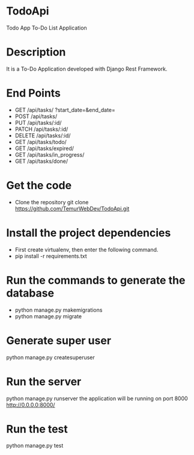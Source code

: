 # TodoApi
Todo App
To-Do List Application
# Description
It is a To-Do Application developed with Django Rest Framework.

# End Points
- GET   /api/tasks/    ?start_date=&end_date=
- POST  /api/tasks/
- PUT   /api/tasks/:id/
- PATCH   /api/tasks/:id/
- DELETE   /api/tasks/:id/
- GET   /api/tasks/todo/
- GET   /api/tasks/expired/
- GET   /api/tasks/in_progress/
- GET   /api/tasks/done/

# Get the code
- Clone the repository git clone  https://github.com/TemurWebDev/TodoApi.git

# Install the project dependencies
- First create virtualenv, then enter the following command.
- pip install -r requirements.txt

# Run the commands to generate the database
- python manage.py makemigrations
- python manage.py migrate

# Generate super user
python manage.py createsuperuser

# Run the server
python manage.py runserver the application will be running on port 8000 http://0.0.0.0:8000/

# Run the test
python manage.py test


